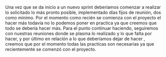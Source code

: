 Una vez que se da inicio a un nuevo sprint deberíamos comenzar a realizar lo solicitado lo más pronto posible, implementado días fijos de reunión, dos como mínimo. Por el momento como recién se comienza con el proyecto el hacer más todavía no lo podemos poner en practica ya que creemos que todo se debería hacer más. Para el punto continuar haciendo, seguiremos con nuestras reuniones donde se plasma lo realizado y lo que falta por hacer, y por último en relación a lo que deberíamos dejar de hacer , creemos que por el momento todas las practicas son necesarias ya que recientemente se comenzó con el proyecto. 
